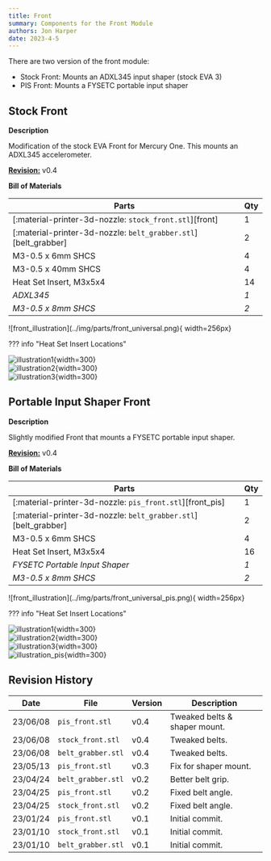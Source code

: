 ```yaml
---
title: Front
summary: Components for the Front Module
authors: Jon Harper
date: 2023-4-5
---
```


There are two version of the front module:

- Stock Front: Mounts an ADXL345 input shaper (stock EVA 3)
- PIS Front: Mounts a FYSETC portable input shaper

## Stock Front

<div markdown class="jh-grid-container jh-grid-2">
<div markdown class="jh-grid-para">

**Description**

Modification of the stock EVA Front for Mercury One. This mounts an ADXL345 accelerometer.

[**Revision:**](#revision-history) v0.4

**Bill of Materials**

| Parts     | Qty |
|-----------|-----|
| [:material-printer-3d-nozzle: `stock_front.stl`][front]  | 1 |
| [:material-printer-3d-nozzle: `belt_grabber.stl`][belt_grabber] | 2 |
| M3-0.5 x 6mm SHCS  | 4    |
| M3-0.5 x 40mm SHCS | 4    |
| Heat Set Insert, M3x5x4   | 14   |
| *ADXL345*                 | *1*  |
| *M3-0.5 x 8mm SHCS*| *2*  |

</div>
<div markdown class="jh-grid-img">
![front_illustration](../img/parts/front_universal.png){ width=256px}
</div>
</div>

??? info "Heat Set Insert Locations"
    <div markdown class="jh-grid-container jh-grid-3">
    <div markdown class="jh-grid-img">
    ![illustration1](../img/inserts/front1.png){width=300}
    </div>
    <div markdown class="jh-grid-img">
    ![illustration2](../img/inserts/front2.png){width=300}
    </div>
    <div markdown class="jh-grid-img">
    ![illustration3](../img/inserts/front3.png){width=300}
    </div>
    </div>

## Portable Input Shaper Front

<div markdown class="jh-grid-container jh-grid-2">
<div markdown class="jh-grid-para">

**Description**

Slightly modified Front that mounts a FYSETC portable input shaper.

[**Revision:**](#revision-history) v0.4

**Bill of Materials**

| Parts     | Qty |
|-----------|-----|
| [:material-printer-3d-nozzle: `pis_front.stl`][front_pis]  | 1 |
| [:material-printer-3d-nozzle: `belt_grabber.stl`][belt_grabber] | 2 |
| M3-0.5 x 6mm SHCS         | 4 |
| Heat Set Insert, M3x5x4   | 16 |
| *FYSETC Portable Input Shaper* | *1* |
| *M3-0.5 x 8mm SHCS*       | *2* |

</div>
<div markdown class="jh-grid-img">
![front_illustration](../img/parts/front_universal_pis.png){ width=256px}
</div>
</div>

??? info "Heat Set Insert Locations"
    <div markdown class="jh-grid-container jh-grid-3">
    <div markdown class="jh-grid-img">
    ![illustration1](../img/inserts/front1.png){width=300}
    </div>
    <div markdown class="jh-grid-img">
    ![illustration2](../img/inserts/front2.png){width=300}
    </div>
    <div markdown class="jh-grid-img">
    ![illustration3](../img/inserts/front3.png){width=300}
    </div>
    <div markdown class="jh-grid-img">
    ![illustration_pis](../img/inserts/front_pis.png){width=300}
    </div>
    </div>

## Revision History

| Date | File | Version | Description |
|------|------|---------|-------------|
| 23/06/08 | `pis_front.stl`    | v0.4 | Tweaked belts & shaper mount. |
| 23/06/08 | `stock_front.stl`  | v0.4 | Tweaked belts. |
| 23/06/08 | `belt_grabber.stl` | v0.4 | Tweaked belts. |
| 23/05/13 | `pis_front.stl`    | v0.3 | Fix for shaper mount. |
| 23/04/24 | `belt_grabber.stl` | v0.2 | Better belt grip. |
| 23/04/25 | `pis_front.stl`    | v0.2 | Fixed belt angle. |
| 23/04/25 | `stock_front.stl`  | v0.2 | Fixed belt angle. |
| 23/01/24 | `pis_front.stl`    | v0.1 | Initial commit. |
| 23/01/10 | `stock_front.stl`  | v0.1 | Initial commit. |
| 23/01/10 | `belt_grabber.stl` | v0.1 | Initial commit. |